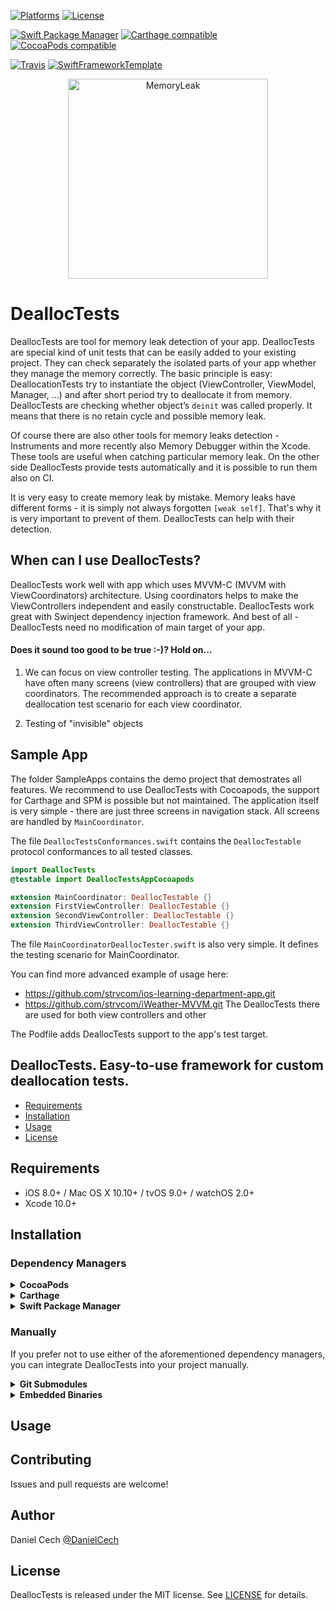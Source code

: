 

[![Platforms](https://img.shields.io/cocoapods/p/DeallocTests.svg)](https://cocoapods.org/pods/DeallocTests)
[![License](https://img.shields.io/cocoapods/l/DeallocTests.svg)](https://raw.githubusercontent.com/DanielCech/DeallocTests/master/LICENSE)

[![Swift Package Manager](https://img.shields.io/badge/Swift%20Package%20Manager-compatible-brightgreen.svg)](https://github.com/apple/swift-package-manager)
[![Carthage compatible](https://img.shields.io/badge/Carthage-compatible-4BC51D.svg?style=flat)](https://github.com/Carthage/Carthage)
[![CocoaPods compatible](https://img.shields.io/cocoapods/v/DeallocTests.svg)](https://cocoapods.org/pods/DeallocTests)

[![Travis](https://img.shields.io/travis/DanielCech/DeallocTests/master.svg)](https://travis-ci.org/DanielCech/DeallocTests/branches)
[![SwiftFrameworkTemplate](https://img.shields.io/badge/SwiftFramework-Template-red.svg)](http://github.com/RahulKatariya/SwiftFrameworkTemplate)

<p align="center">
    <img src="https://i.ibb.co/z4KTcDq/Pipe.jpg" width="320" max-width="90%" alt="MemoryLeak" />
</p>

# DeallocTests
DeallocTests are tool for memory leak detection of your app. DeallocTests are special kind of unit tests that can be easily added to your existing project. They can check separately the isolated parts of your app whether they manage the memory correctly. The basic principle is easy: DeallocationTests try to instantiate the object (ViewController, ViewModel, Manager, …) and after short period try to deallocate it from memory. DeallocTests are checking whether object’s `deinit` was called properly. It means that there is no retain cycle and possible memory leak.

Of course there are also other tools for memory leaks detection - Instruments and more recently also Memory Debugger within the Xcode. These tools are useful when catching particular memory leak. On the other side DeallocTests  provide tests automatically and it is possible to run them also on CI.

It is very easy to create memory leak by mistake. Memory leaks have different forms - it is simply not always forgotten `[weak self]`. That's why it is very important to prevent of them. DeallocTests can help with their detection.

## When can I use DeallocTests?

DeallocTests work well with app which uses MVVM-C (MVVM with ViewCoordinators) architecture. Using coordinators helps to make the ViewControllers independent and easily constructable. DeallocTests work great with Swinject dependency injection framework. And best of all - DeallocTests need no modification of main target of your app.

####  Does it sound too good to be true :-)? Hold on…

1) We can focus on view controller testing. The applications in MVVM-C have often many screens (view controllers) that are grouped with view coordinators. The recommended approach is to create a separate deallocation test scenario for each view coordinator.

2) Testing of "invisible" objects

## Sample App

The folder SampleApps contains the demo project that demostrates all features. We recommend to use DeallocTests with Cocoapods, the support for Carthage and SPM is possible but not maintained. The application itself is very simple - there are just three screens in navigation stack. All screens are handled by `MainCoordinator`.

The file `DeallocTestsConformances.swift` contains the `DeallocTestable` protocol conformances to all tested classes. 

```swift
import DeallocTests
@testable import DeallocTestsAppCocoapods

extension MainCoordinator: DeallocTestable {}
extension FirstViewController: DeallocTestable {}
extension SecondViewController: DeallocTestable {}
extension ThirdViewController: DeallocTestable {}
```

The file `MainCoordinatorDeallocTester.swift` is also very simple. It defines the testing scenario for MainCoordinator.

You can find more advanced example of usage here:
* https://github.com/strvcom/ios-learning-department-app.git
* https://github.com/strvcom/iWeather-MVVM.git
The DeallocTests there are used for both view controllers and other 


The Podfile adds DeallocTests support to the app's test target. 

##  DeallocTests. Easy-to-use framework for custom deallocation tests.

- [Requirements](#requirements)
- [Installation](#installation)
- [Usage](#usage)
- [License](#license)

## Requirements

- iOS 8.0+ / Mac OS X 10.10+ / tvOS 9.0+ / watchOS 2.0+
- Xcode 10.0+

## Installation

### Dependency Managers
<details>
  <summary><strong>CocoaPods</strong></summary>

[CocoaPods](http://cocoapods.org) is a dependency manager for Cocoa projects. You can install it with the following command:

```bash
$ gem install cocoapods
```

To integrate DeallocTests into your Xcode project using CocoaPods, specify it in your `Podfile`:

```ruby
source 'https://github.com/CocoaPods/Specs.git'
platform :ios, '8.0'
use_frameworks!

pod 'DeallocTests', '~> 0.0.1'
```

Then, run the following command:

```bash
$ pod install
```

</details>

<details>
  <summary><strong>Carthage</strong></summary>

[Carthage](https://github.com/Carthage/Carthage) is a decentralized dependency manager that automates the process of adding frameworks to your Cocoa application.

You can install Carthage with [Homebrew](http://brew.sh/) using the following command:

```bash
$ brew update
$ brew install carthage
```

To integrate DeallocTests into your Xcode project using Carthage, specify it in your `Cartfile`:

```ogdl
github "DanielCech/DeallocTests" ~> 0.0.1
```

</details>

<details>
  <summary><strong>Swift Package Manager</strong></summary>

To use DeallocTests as a [Swift Package Manager](https://swift.org/package-manager/) package just add the following in your Package.swift file.

``` swift
// swift-tools-version:4.2

import PackageDescription

let package = Package(
    name: "HelloDeallocTests",
    dependencies: [
        .package(url: "https://github.com/DanielCech/DeallocTests.git", .upToNextMajor(from: "0.0.1"))
    ],
    targets: [
        .target(name: "HelloDeallocTests", dependencies: ["DeallocTests"])
    ]
)
```
</details>

### Manually

If you prefer not to use either of the aforementioned dependency managers, you can integrate DeallocTests into your project manually.

<details>
  <summary><strong>Git Submodules</strong></summary><p>

- Open up Terminal, `cd` into your top-level project directory, and run the following command "if" your project is not initialized as a git repository:

```bash
$ git init
```

- Add DeallocTests as a git [submodule](http://git-scm.com/docs/git-submodule) by running the following command:

```bash
$ git submodule add https://github.com/DanielCech/DeallocTests.git
$ git submodule update --init --recursive
```

- Open the new `DeallocTests` folder, and drag the `DeallocTests.xcodeproj` into the Project Navigator of your application's Xcode project.

    > It should appear nested underneath your application's blue project icon. Whether it is above or below all the other Xcode groups does not matter.

- Select the `DeallocTests.xcodeproj` in the Project Navigator and verify the deployment target matches that of your application target.
- Next, select your application project in the Project Navigator (blue project icon) to navigate to the target configuration window and select the application target under the "Targets" heading in the sidebar.
- In the tab bar at the top of that window, open the "General" panel.
- Click on the `+` button under the "Embedded Binaries" section.
- You will see two different `DeallocTests.xcodeproj` folders each with two different versions of the `DeallocTests.framework` nested inside a `Products` folder.

    > It does not matter which `Products` folder you choose from.

- Select the `DeallocTests.framework`.

- And that's it!

> The `DeallocTests.framework` is automagically added as a target dependency, linked framework and embedded framework in a copy files build phase which is all you need to build on the simulator and a device.

</p></details>

<details>
  <summary><strong>Embedded Binaries</strong></summary><p>

- Download the latest release from https://github.com/DanielCech/DeallocTests/releases
- Next, select your application project in the Project Navigator (blue project icon) to navigate to the target configuration window and select the application target under the "Targets" heading in the sidebar.
- In the tab bar at the top of that window, open the "General" panel.
- Click on the `+` button under the "Embedded Binaries" section.
- Add the downloaded `DeallocTests.framework`.
- And that's it!

</p></details>

## Usage

## Contributing

Issues and pull requests are welcome!

## Author

Daniel Cech [@DanielCech](https://twitter.com/DanielCech)

## License

DeallocTests is released under the MIT license. See [LICENSE](https://github.com/DanielCech/DeallocTests/blob/master/LICENSE) for details.

